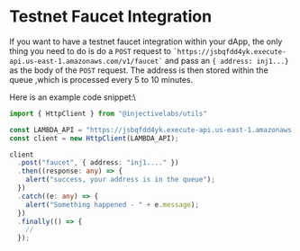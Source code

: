 # Testnet Faucet Integration

If you want to have a testnet faucet integration within your dApp, the only thing you need to do is do a `POST` request to `` `https://jsbqfdd4yk.execute-api.us-east-1.amazonaws.com/v1/faucet` `` and pass an `{ address: inj1...}` as the body of the `POST` request. The address is then stored within the queue ,which is processed every 5 to 10 minutes.

Here is an example code snippet:\


```typescript
import { HttpClient } from "@injectivelabs/utils"

const LAMBDA_API = "https://jsbqfdd4yk.execute-api.us-east-1.amazonaws.com/v1"
const client = new HttpClient(LAMBDA_API);

client
  .post("faucet", { address: "inj1...." })
  .then((response: any) => {
    alert("success, your address is in the queue");
  })
  .catch((e: any) => {
    alert("Something happened - " + e.message);
  })
  .finally(() => {
    //
  });
```
